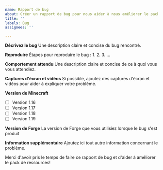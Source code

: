 ```yaml
---
name: Rapport de bug
about: Créer un rapport de bug pour nous aider à nous améliorer le pack de ressource
title: ''
labels: Bug
assignees: ''

---
```


**Décrivez le bug**
Une description claire et concise du bug rencontré.

**Reproduire**
Étapes pour reproduire le bug :
1. 
2. 
3. 
...

**Comportement attendu**
Une description claire et concise de ce à quoi vous vous attendiez.

**Captures d'écran et vidéos**
Si possible, ajoutez des captures d'écran et vidéos pour aider à expliquer votre problème.

**Version de Minecraft**
- [ ] Version 1.16
- [ ] Version 1.17
- [ ] Version 1.18
- [ ] Version 1.19

**Version de Forge**
La version de Forge que vous utilisiez lorsque le bug s'est produit

**Information supplémentaire**
Ajoutez ici tout autre information concernant le problème.

Merci d'avoir pris le temps de faire ce rapport de bug et d'aider à améliorer le pack de ressources!

